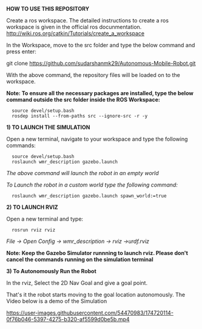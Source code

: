 **HOW TO USE THIS REPOSITORY**

Create a ros workspace. The detailed instructions to create a ros workspace is given in the official ros docunmentation.
http://wiki.ros.org/catkin/Tutorials/create_a_workspace

In the Workspace, move to the src folder and type the below command and press enter:

git clone https://github.com/sudarshanmk29/Autonomous-Mobile-Robot.git

With the above command, the repository files will be loaded on to the workspace.

**Note: To ensure all the necessary packages are installed, type the below command outside the src folder inside the ROS Workspace:**

      source devel/setup.bash
      rosdep install --from-paths src --ignore-src -r -y

**1) TO LAUNCH THE SIMULATION**

Open a new terminal, navigate to your workspace and type the following commands:

      source devel/setup.bash
      roslaunch wmr_description gazebo.launch

*The above command will launch the robot in an empty world*

*To Launch the robot in a custom world type the following command:*

      roslaunch wmr_description gazebo.launch spawn_world:=true

**2) TO LAUNCH RVIZ**

Open a new terminal and type:

      rosrun rviz rviz

*File -> Open Config -> wmr_description -> rviz ->urdf.rviz*

**Note: Keep the Gazebo Simulator runnning to launch rviz. Please don't cancel the commands running on the simulation terminal**

**3) To Autonomously Run the Robot**

In the rviz, Select the 2D Nav Goal and give a goal point.

That's it the robot starts moving to the goal location autonomously. The Video below is a demo of the Simulation


https://user-images.githubusercontent.com/54470983/174720114-0f76b046-5397-4275-b320-af5599d0be5b.mp4
